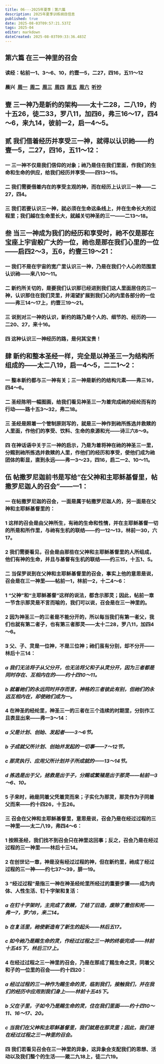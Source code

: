 ```yaml
---
title: 06---2025年夏季｜第六篇
description: 2025年夏季训练纲目信息
published: true
date: 2025-08-03T09:57:21.537Z
tags: 2025-04
editor: markdown
dateCreated: 2025-08-03T09:33:36.483Z
---
```


## 第六篇    在三一神里的召会

### 读经：帖前一1、3～6、10，约壹一5，二27，四16，五11～12

### 晨兴&nbsp;&nbsp;[周一](/home/2025-04/2025-04-06/w30d1)&nbsp;&nbsp;[周二](/home/2025-04/2025-04-06/w30d2)&nbsp;&nbsp;[周三](/home/2025-04/2025-04-06/w30d3)&nbsp;&nbsp;[周四](/home/2025-04/2025-04-06/w30d4)&nbsp;&nbsp;[周五](/home/2025-04/2025-04-06/w30d5)&nbsp;&nbsp;[周六](/home/2025-04/2025-04-06/w30d6)&nbsp;&nbsp;[听抄](/home/2025-04/2025-04-06/tc)

## 壹    三一神乃是新约的架构——太十二28，二八19，约十五26，徒二33，罗八11，加四6，弗三16～17，四4～6，来九14，彼前一2，启一4～5。

## 贰    我们借着经历并享受三一神，就得以认识祂——约壹一5，二27，四16，五11～12：

### 一    三一神不仅是我们信仰的对象；祂乃是住在我们里面，作我们的生命和生命的供应，给我们经历并享受——四13～15。

### 二    我们需要借着内在的享受主观的神，而在经历上认识三一神——二27，四4。

### 三    我们若要认识三一神，就必须在生命这条线上，并在生命长大的过程里；我们越在生命里长大，就越关切神圣的三一——二13～18。

## 叁    当三一神成为我们的经历和享受时，祂不仅是那在宝座上宇宙般广大的一位，祂也是那在我们心里的一位——启四2～3，五6，约壹三19～21：

### 一    我们不是在宇宙的宽广里认识三一神，乃是在我们个人心的范围里认识祂——来八10～11。

### 二    新约所关切的，是要我们认识那已经进到我们这人里面居住的三一神，认识那住在我们灵里，并渴望扩展到我们心的内里各部分的一位——弗三14～17上，约壹三19～21。

### 三    说到对三一神的认识，新约的路乃是个人的、细节的、经历的——二20、27，来十16。

### 四    这种认识三一神经历的路，是何其宝贵！

## 肆    新约和整本圣经一样，完全是以神圣三一为结构所组成的——太二八19，启一4～5，二二1～2：

### 一    整本新约都与三一神有关；三一神是新约的结构元素——弗三16，四4～6。

### 二    圣经陈明一幅图画，给我们看见神圣三一为着完成祂的经纶而有的行动——路十五3～32，弗二18。

### 三    圣经是照着一个管制原则写的，就是三一神作到祂所拣选并救赎的人里面，作他们的享受、饮料、生命的泉源和光——诗三六8～9。

### 四    在神话语中关于三一神的启示，乃是为着将神在祂的神圣三一里，分赐到祂所拣选并救赎的人里，作他们的经历和享受，使他们成为祂团体的彰显，直到永远——弗一3～23，四16，启二一2、10～11。

## 伍    帖撒罗尼迦前书是写给“在父神和主耶稣基督里，帖撒罗尼迦人的召会”——一1：

### 一    在帖撒罗尼迦的召会，一面是属于帖撒罗尼迦人的，另一面是在父神和主耶稣基督里的：

### 1    这样的召会是由父神所生，有祂的生命和性情，并在主耶稣基督一切的所是和所作里，与祂有生机的联结——约一12～13，林前一30，六17。

### 2    我们需要看见，召会是由那些在父神和主耶稣基督里的人所组成，他们有神的生命，并且与基督有生机的联结——约三15，十五1、5。

### 二    当保罗说到在父神和主耶稣基督里的召会，事实上他的意思是说，召会是在三一神里——帖前一1，林前一2，十二4～6：

### 1    “父神”和“主耶稣基督”这样的说法，都含示那灵；因此，帖前一章一节含示那灵是不言而喻的，我们可以说，召会是在三一神里的。

### 2    因为神圣三一的三者是不能分开的，所以每当我们有第一者父，我们也就有第二者子，也有第三者那灵——太十二28，罗八11，加四4～6。

### 3    父、子、灵是一位神，不是三位神；祂们虽有分别，却不分开——林后十三14：

### *a    我们无法将子从父分开，也无法将父和子从灵分开，因为三者都是同时存在、互相内在的——约十四10～11。*

### *b    就着祂们的永远同时并存而言，神格的三者彼此有别，但祂们的永远互相内在，却使祂们成为一。*

### 4    在神圣的经纶里，神圣三一的三者在三个连续的时期里，分别作工且表显出来——弗一3～14：

### *a    父是计划、创始、发起者——3～6节。*

### *b    子成就父所计划、创始并发起的一切事——7～12节。*

### *c    那灵执行、应用父所计划并子所成就的——13～14节。*

### *d    拣选是出于父，拯救是出于子，分赐或繁殖是出于那灵——帖前一3～6、10。*

### 5    子来时，祂是同着父凭着灵而来；子实化为那灵，那灵作为子同着父而来——约十四26，十五26。

### 三    召会在父神和主耶稣基督里，意思是说，召会乃是在经过过程的三一神里——太二八19，弗四4～6：

### 1    按照圣经，我们找不到召会只在神里这回事；反之，召会乃是在经过过程的三一神里——林后十三14。

### 2    在创世记一章，神是没有经过过程的神，但在新约里，祂成了经过过程的三一神——约七37～39，腓一19。

### 3    “经过过程”是指三一神在神圣经纶里所经过的重要步骤——成为肉体、人性生活、钉十字架和复活：

### *a    在钉十字架时，主完成了救赎，了结了旧造，废除了撒但和死——弗一7，罗六6，来二14。*

### *b    在复活里，祂使新造有了新生的起头——林后五17。*

### *c    如今祂乃是赐生命的灵，作经过过程之三一神的终极完成——林前十五45下，林后三17上。*

### 4    在经过过程之三一神里的召会，乃是在那成了赐生命之灵，同着父和子的一位里的召会——约十四20：

### *a    经过过程的三一神作为赐生命的灵，临到我们，接触我们，并在我们的经历中应用到我们身上——林前十五45下。*

### *b    父在子里，子如今乃是赐生命的灵，住在我们里面——约十四10～11、16～17、20。*

### *c    当我们在父神和主耶稣基督里，我们就是在那灵里；因此，我们是在经过过程之三一神里的召会。*

### 四    我们若看见召会在三一神里的异象，这异象会支配我们的思想、活动以及我们整个的生活——箴二九18上，徒二六19。
<!-- Google tag (gtag.js) -->
<script async src="https://www.googletagmanager.com/gtag/js?id=G-1P8709Z16T"></script>
<script>
  window.dataLayer = window.dataLayer || [];
  function gtag(){dataLayer.push(arguments);}
  gtag('js', new Date());

  gtag('config', 'G-1P8709Z16T');
</script>